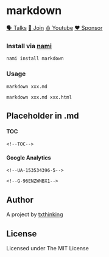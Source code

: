 # markdown

[🗣 Talks](https://t.me/txthinking_talks)
[💬 Join](https://join.txthinking.com)
[🩸 Youtube](https://www.youtube.com/txthinking) 
[❤️ Sponsor](https://github.com/sponsors/txthinking)

### Install via [nami](https://github.com/txthinking/nami)

```
nami install markdown
```

### Usage

```
markdown xxx.md
```
```
markdown xxx.md xxx.html
```

## Placeholder in .md

#### TOC

```
<!--TOC-->
```

#### Google Analytics

```
<!--UA-153534396-5-->
```

```
<!--G-96ENZWNBX1-->
```

## Author

A project by [txthinking](https://www.txthinking.com)

## License

Licensed under The MIT License
